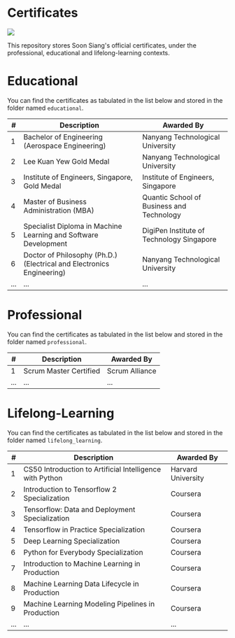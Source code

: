 # Certificates
![](https://img.shields.io/badge/STATUS-WIP-yellow)

This repository stores Soon Siang's official certificates, under the professional, educational and lifelong-learning contexts.

# Educational

You can find the certificates as tabulated in the list below and stored in the folder named `educational`.

| #    | Description                                                  | Awarded By                                |
| ---- | ------------------------------------------------------------ | ----------------------------------------- |
| 1    | Bachelor of Engineering (Aerospace Engineering)              | Nanyang Technological University          |
| 2    | Lee Kuan Yew Gold Medal                                      | Nanyang Technological University          |
| 3    | Institute of Engineers, Singapore, Gold Medal                | Institute of Engineers, Singapore         |
| 4    | Master of Business Administration (MBA)                      | Quantic School of Business and Technology |
| 5    | Specialist Diploma in Machine Learning and Software Development | DigiPen Institute of Technology Singapore |
| 6    | Doctor of Philosophy (Ph.D.) (Electrical and Electronics Engineering) | Nanyang Technological University          |
| ...  | ...                                                          | ...                                       |

# Professional

You can find the certificates as tabulated in the list below and stored in the folder named `professional`.

| #    | Description            | Awarded By     |
| ---- | ---------------------- | -------------- |
| 1    | Scrum Master Certified | Scrum Alliance |
| ...  | ...                    | ...            |

# Lifelong-Learning

You can find the certificates as tabulated in the list below and stored in the folder named `lifelong_learning`.

| #    | Description                                              | Awarded By         |
| ---- | -------------------------------------------------------- | ------------------ |
| 1    | CS50 Introduction to Artificial Intelligence with Python | Harvard University |
| 2    | Introduction to Tensorflow 2 Specialization              | Coursera           |
| 3    | Tensorflow: Data and Deployment Specialization           | Coursera           |
| 4    | Tensorflow in Practice Specialization                    | Coursera           |
| 5    | Deep Learning Specialization                             | Coursera           |
| 6    | Python for Everybody Specialization                      | Coursera           |
| 7    | Introduction to Machine Learning in Production           | Coursera           |
| 8    | Machine Learning Data Lifecycle in Production            | Coursera           |
| 9    | Machine Learning Modeling Pipelines in Production        | Coursera           |
| ...  | ...                                                      | ...                |
